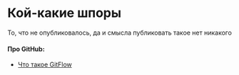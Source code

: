 # Кой-какие шпоры
То, что не опубликовалось, да и смысла публиковать такое нет никакого
#### Про GitHub:
* [Что такое GitFlow](https://github.com/PinkyRabbit/---shpori/blob/master/GitHub.md)
